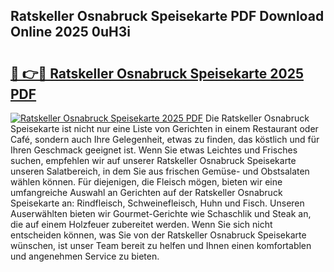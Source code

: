 ## Ratskeller Osnabruck Speisekarte PDF Download Online 2025 0uH3i

# <h2><a href="http://gc8dgnm.nevu.top/?p=Ratskeller+Osnabruck+Speisekarte">🔗 👉🔴 Ratskeller Osnabruck Speisekarte 2025 PDF</a></h2>

[![Ratskeller Osnabruck Speisekarte 2025 PDF](https://i.imgur.com/dBaPXMq.png)](http://gc8dgnm.nevu.top/?p=Ratskeller+Osnabruck+Speisekarte)
Die Ratskeller Osnabruck Speisekarte ist nicht nur eine Liste von Gerichten in einem Restaurant oder Café, sondern auch Ihre Gelegenheit, etwas zu finden, das köstlich und für Ihren Geschmack geeignet ist. Wenn Sie etwas Leichtes und Frisches suchen, empfehlen wir auf unserer Ratskeller Osnabruck Speisekarte unseren Salatbereich, in dem Sie aus frischen Gemüse- und Obstsalaten wählen können. Für diejenigen, die Fleisch mögen, bieten wir eine umfangreiche Auswahl an Gerichten auf der Ratskeller Osnabruck Speisekarte an: Rindfleisch, Schweinefleisch, Huhn und Fisch. Unseren Auserwählten bieten wir Gourmet-Gerichte wie Schaschlik und Steak an, die auf einem Holzfeuer zubereitet werden. Wenn Sie sich nicht entscheiden können, was Sie von der Ratskeller Osnabruck Speisekarte wünschen, ist unser Team bereit zu helfen und Ihnen einen komfortablen und angenehmen Service zu bieten.
